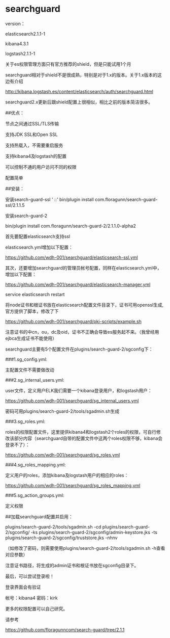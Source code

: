 # searchguard
version：

elasticsearch2.1.1-1

kibana4.3.1

logstash2.1.1-1

关于es权限管理方面只有官方推荐的shield，但是只能试用1个月

searchguard相对于shield不是很成熟，特别是对于1.x的版本。关于1.x版本的这边有介绍

http://kibana.logstash.es/content/elasticsearch/auth/searchguard.html

searchguard2.x更新后跟shield配置上很相似，相比之前的版本简洁很多。

##优点：

节点之间通过SSL/TLS传输

支持JDK SSL和Open SSL

支持热载入，不需要重启服务

支持kibana4及logstash的配置

可以控制不通的用户访问不同的权限

配置简单

##安装：

安装search-guard-ssl
 ' ::'
bin/plugin install com.floragunn/search-guard-ssl/2.1.1.5

安装search-guard-2

bin/plugin install com.floragunn/search-guard-2/2.1.1.0-alpha2

首先要配置elasticsearch支持ssl

elasticsearch.yml增加以下配置：

 https://github.com/wdh-001/searchguard/elasticsearch-ssl.yml

其次，还要增加searchguard的管理员帐号配置，同样在elasticsearch.yml中，增加以下配置：

https://github.com/wdh-001/searchguard/elasticsearch-manager.yml

service elasticsearch restart

将node证书和根证书放在elasticsearch配置文件目录下，证书可用openssl生成,官方提供了脚本，修改了下

https://github.com/wdh-001/searchguard/pki-scripts/example.sh

注意证书的中cn，ou，dc及oid，证书不正确会导致es服务起不来。（我曾经用ejbca生成证书不能使用）

searchguard主要有5个配置文件在plugins/search-guard-2/sgconfig下：

###1.sg_config.yml:

主配置文件不需要做改动

###2.sg_internal_users.yml:

user文件，定义用户ELK我们需要一个kibana登录用户，和logstash用户：

https://github.com/wdh-001/searchguard/sg_internal_users.yml

密码可用plugins/search-guard-2/tools/sgadmin.sh生成

###3.sg_roles.yml:

roles的权限配置文件，这里提供kibana4和logstash2个roles的权限，可自行修改该部分内容（searchguard自带的配置文件中这两个roles权限不够，kibana会登录不了）：

https://github.com/wdh-001/searchguard/sg_roles.yml

###4.sg_roles_mapping.yml:

定义用户的roles，添加kibana及logstash用户的相应的roles：

https://github.com/wdh-001/searchguard/sg_roles_mapping.yml

###5.sg_action_groups.yml:

定义权限

##加载searchguard配置并启用：

plugins/search-guard-2/tools/sgadmin.sh -cd plugins/search-guard-2/sgconfig/ -ks plugins/search-guard-2/sgconfig/admin-keystore.jks -ts plugins/search-guard-2/sgconfig/truststore.jks  -nhnv

（如修改了密码，则需要使用plugins/search-guard-2/tools/sgadmin.sh -h查看对应参数）

注意证书路径，将生成的admin证书和根证书放在sgconfig目录下。

最后，可以尝试登录啦！

登录界面会有验证

帐号：kibana4 密码：kirk

更多的权限配置可以自己研究。

请参考

https://github.com/floragunncom/search-guard/tree/2.1.1




